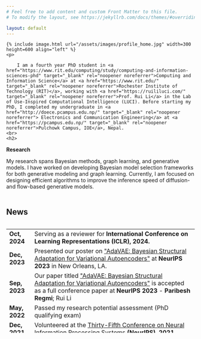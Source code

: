 ```yaml
---
# Feel free to add content and custom Front Matter to this file.
# To modify the layout, see https://jekyllrb.com/docs/themes/#overriding-theme-defaults

layout: default
---
```


<div class="home">

    {% include image.html url="/assets/images/profile_home.jpg" width=300 height=600 align="left" %}
    <p> 
        
        I am a fourth year PhD student in <a href="https://www.rit.edu/computing/study/computing-and-information-sciences-phd" target="_blank" rel="noopener noreferrer">Computing and Information Science</a> at <a href="https://www.rit.edu/" target="_blank" rel="noopener noreferrer">Rochester Institute of Technology (RIT)</a>, working with <a href="https://ruililuci.com/" target="_blank" rel="noopener noreferrer">Prof. Rui Li</a> in the Lab of Use-Inspired Computational Intelligence (LUCI). Before starting my PhD, I completed my undergraduate in <a href="http://doece.pcampus.edu.np/" target="_blank" rel="noopener noreferrer"> Electronics and Communication Engineering</a> at <a href="https://pcampus.edu.np/" target="_blank" rel="noopener noreferrer">Pulchowk Campus, IOE</a>, Nepal.
    <br>
    <h2>
 <b>Research</b>
 </h2>
My research spans Bayesian methods, graph learning, and generative models. I have worked on developing Bayesian model selection frameworks for both generative modeling and graph learning. Currently, I am focused on designing efficient algorithms to improve the inference speed of diffusion- and flow-based generative models. <br><br>


<h2>
 <b>News</b>
 </h2>
 <div class="updates" style="height: 21em; overflow-y: scroll;">
     <table>
      <tr>
        <td><b>Oct, 2024</b></td>
        <td> Serving as a reviewer for <b>International Conference on Learning Representations (ICLR), 2024.</b></td>
      </tr>
     <tr>
        <td><b>Dec, 2023</b></td>
        <td> Presented our poster on <a href="https://neurips.cc/virtual/2023/poster/70855" target="_blank" rel="noopener noreferrer">"AdaVAE: Bayesian Structural Adaptation for Variational Autoencoders"</a> at <b>NeurIPS 2023</b> in New Orleans, LA.</td>
      </tr>
      <tr>
        <td><b>Sep, 2023</b></td>
        <td> Our paper titled <a href="https://neurips.cc/virtual/2023/poster/70855" target="_blank" rel="noopener noreferrer">"AdaVAE: Bayesian Structural Adaptation for Variational Autoencoders"</a> is accepted as a full conference paper at <b>NeurIPS 2023</b> - <b>Paribesh Regmi</b>; Rui Li</td>
      </tr>
      <tr>
        <td><b>May, 2022</b></td>
        <td> Passed my research potential assessment (PhD qualifying exam)</td>
      </tr>
      <tr>
        <td><b>Dec, 2021</b></td>
        <td> Volunteered at the <a href="https://nips.cc/Conferences/2021" target="_blank" rel="noopener noreferrer"> Thirty-Fifth Conference on Neural Information Processing Systems <b>(NeurIPS), 2021</b></a> </td>
      </tr>
      <tr>
        <td><b>Aug, 2021</b></td>
        <td> Started PhD in <a href="https://www.rit.edu/computing/study/computing-and-information-sciences-phd" target="_blank" rel="noopener noreferrer">Computing and Information Science</a> at <a href="https://www.rit.edu/" target="_blank" rel="noopener noreferrer">Rochester Institute of Technology (RIT)</a>, advised by <a href="https://ruililuci.com/" target="_blank" rel="noopener noreferrer">Prof. Rui Li</a></td>
      </tr>
      <tr>
        <td><b>May, 2021</b></td>
        <td>Promoted to Solutions Engineer at <a href="https://www.logpoint.com/en/" target="_blank" rel="noopener noreferrer">LogPoint</a></td>
      </tr>
      <tr>
        <td><b>Jul, 2019</b></td>
        <td>Our paper titled <a href="https://www.ijcaonline.org/archives/volume178/number31/30732-30732-2019918401" target="_blank" rel="noopener noreferrer"> "Nepali Speech Recognition Using RNN-CTC Model"</a> is published in the International Journal of Computer Applications -- <b>Paribesh Regmi</b>; Arjun Dahal; Basanta Joshi</td>
      </tr>
      <tr>
        <td><b>Oct, 2018</b></td>
        <td>Joined <a href="https://www.logpoint.com/en/" target="_blank" rel="noopener noreferrer">LogPoint</a>, a SIEM company as an Associate Solutions Engineer</td>
      </tr>
      <tr>
        <td><b>Sep, 2018</b></td>
        <td>Successfully completed an undergraduate degree in <a href="http://doece.pcampus.edu.np/" target="_blank" rel="noopener noreferrer"> Electronics and Communication Engineering</a> at <a href="https://pcampus.edu.np/" target="_blank" rel="noopener noreferrer">Pulchowk Campus, IOE</a>, Nepal </td>
      </tr>
     </table>
 </div>
